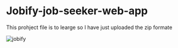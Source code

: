 # Jobify-job-seeker-web-app
This prohject file is to learge so I have just uploaded the zip formate

<img src="https://i.ibb.co/zxHLRfj/jobify.png" alt="jobify" border="0">
